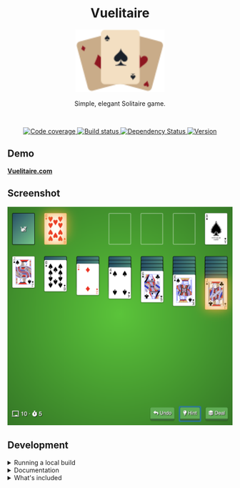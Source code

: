 <h1 align="center">Vuelitaire</h1>

<p align="center">
  <img src="./static/vuelitaire.svg" alt="logo" width="200">
</p>

<p align="center">Simple, elegant Solitaire game.</p>

<br>

<p align="center">
  <a href="https://codecov.io/gh/jshor/vuelitaire">
    <img src="https://img.shields.io/codecov/c/github/jshor/vuelitaire?logo=codecov&style=for-the-badge"
      alt="Code coverage">
  </a>

  <a href="hhttps://travis-ci.org/jshor/vuelitaire">
    <img src="https://img.shields.io/travis/jshor/vuelitaire?logo=travis&style=for-the-badge"
      alt="Build status">
  </a>

  <a href="https://david-dm.org/jshor/vuelitaire#info=dependencies">
    <img src="https://img.shields.io/david/jshor/vuelitaire?style=for-the-badge"
      alt="Dependency Status">
  </a>

  <a href="https://github.com/jshor/tycho/releases/">
    <img src="https://img.shields.io/github/package-json/v/jshor/vuelitaire?logo=github&style=for-the-badge"
    alt="Version">
  </a>
</p>

## Demo

[**Vuelitaire.com**](https://vuelitaire.com)

## Screenshot

<p align="center">
  <img src="./static/screenshot.png" alt="screenshot">
</p>

## Development

<details><summary>Running a local build</summary>
<p>

After cloning this project:

1. Navigate to the root of vuelitaire
2. Run `yarn` to install dependencies
3. Run `yarn dev`

This will open an Electron instance of the app.

</p>
</details>

<details><summary>Documentation</summary>
<p>

Documentation for the app is generated using [TypeDoc](https://typedoc.org/).

To open the the documentation in your browser:

```sh
yarn typedoc
```

</p>
</details>

<details><summary>What's included</summary>
<p>

After cloning this project:

1. Navigate to the root of vuelitaire
2. Run `yarn` to install dependencies
3. Run `yarn dev`

This will open an Electron instance of the app.

</p>
</details>
